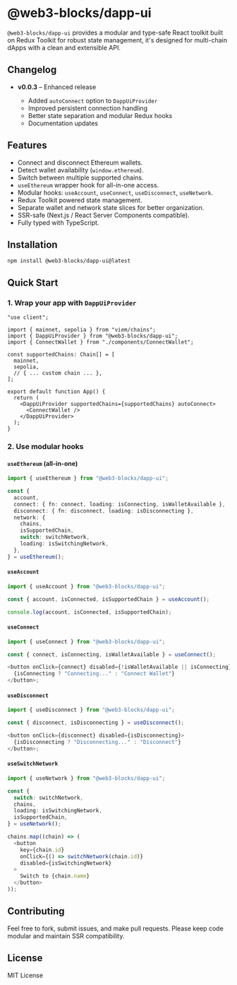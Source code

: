 # @web3-blocks/dapp-ui

`@web3-blocks/dapp-ui` provides a modular and type-safe React toolkit built on Redux Toolkit for robust state management, it's designed for multi-chain dApps with a clean and extensible API.

## Changelog

- **v0.0.3** – Enhanced release

  - Added `autoConnect` option to `DappUiProvider`
  - Improved persistent connection handling
  - Better state separation and modular Redux hooks
  - Documentation updates

## Features

- Connect and disconnect Ethereum wallets.
- Detect wallet availability (`window.ethereum`).
- Switch between multiple supported chains.
- `useEthereum` wrapper hook for all-in-one access.
- Modular hooks: `useAccount`, `useConnect`, `useDisconnect`, `useNetwork`.
- Redux Toolkit powered state management.
- Separate wallet and network state slices for better organization.
- SSR-safe (Next.js / React Server Components compatible).
- Fully typed with TypeScript.

## Installation

```shell
npm install @web3-blocks/dapp-ui@latest
```

## Quick Start

### 1. Wrap your app with `DappUiProvider`

```tsx
"use client";

import { mainnet, sepolia } from "viem/chains";
import { DappUiProvider } from "@web3-blocks/dapp-ui";
import { ConnectWallet } from "./components/ConnectWallet";

const supportedChains: Chain[] = [
  mainnet,
  sepolia,
  // { ... custom chain ... },
];

export default function App() {
  return (
    <DappUiProvider supportedChains={supportedChains} autoConnect>
      <ConnectWallet />
    </DappUiProvider>
  );
}
```

### 2. Use modular hooks

#### `useEthereum` (all-in-one)

```ts
import { useEthereum } from "@web3-blocks/dapp-ui";

const {
  account,
  connect: { fn: connect, loading: isConnecting, isWalletAvailable },
  disconnect: { fn: disconnect, loading: isDisconnecting },
  network: {
    chains,
    isSupportedChain,
    switch: switchNetwork,
    loading: isSwitchingNetwork,
  },
} = useEthereum();
```

#### `useAccount`

```ts
import { useAccount } from "@web3-blocks/dapp-ui";

const { account, isConnected, isSupportedChain } = useAccount();

console.log(account, isConnected, isSupportedChain);
```

#### `useConnect`

```ts
import { useConnect } from "@web3-blocks/dapp-ui";

const { connect, isConnecting, isWalletAvailable } = useConnect();

<button onClick={connect} disabled={!isWalletAvailable || isConnecting}>
  {isConnecting ? "Connecting..." : "Connect Wallet"}
</button>;
```

#### `useDisconnect`

```ts
import { useDisconnect } from "@web3-blocks/dapp-ui";

const { disconnect, isDisconnecting } = useDisconnect();

<button onClick={disconnect} disabled={isDisconnecting}>
  {isDisconnecting ? "Disconnecting..." : "Disconnect"}
</button>;
```

#### `useSwitchNetwork`

```ts
import { useNetwork } from "@web3-blocks/dapp-ui";

const {
  switch: switchNetwork,
  chains,
  loading: isSwitchingNetwork,
  isSupportedChain,
} = useNetwork();

chains.map((chain) => (
  <button
    key={chain.id}
    onClick={() => switchNetwork(chain.id)}
    disabled={isSwitchingNetwork}
  >
    Switch to {chain.name}
  </button>
));
```

## Contributing

Feel free to fork, submit issues, and make pull requests. Please keep code modular and maintain SSR compatibility.

## License

MIT License

